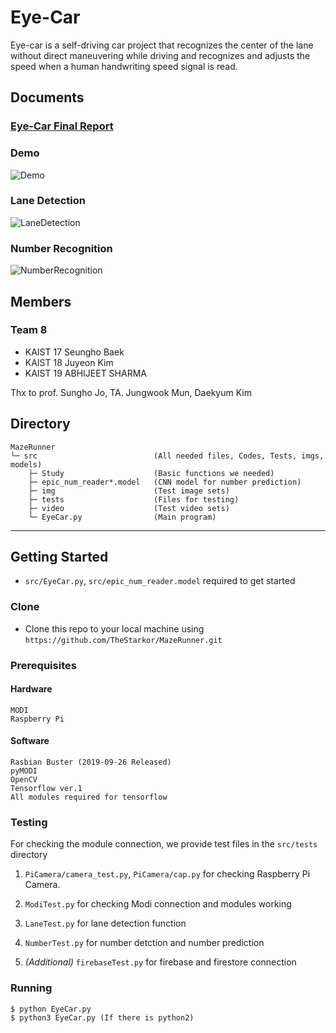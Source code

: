 # Eye-Car
Eye-car is a self-driving car project that recognizes the center of the lane without direct maneuvering while driving and recognizes and adjusts the speed when a human handwriting speed signal is read.

## Documents
### [Eye-Car Final Report](https://docs.google.com/document/d/17igFHHZcF7QzcSuRyHR54PTvwCapKHJ5tV0HvqecKbo/edit?usp=sharing)

### Demo
![Demo](https://user-images.githubusercontent.com/45455072/71264599-c754c500-2387-11ea-87bd-64846ea6d787.gif)

### Lane Detection
![LaneDetection](https://user-images.githubusercontent.com/45455072/71264729-0f73e780-2388-11ea-8522-8014d6b1c63c.PNG)
### Number Recognition
![NumberRecognition](https://user-images.githubusercontent.com/45455072/71264769-20245d80-2388-11ea-85fa-8edde4e8e3dd.PNG)

## Members
### Team 8
- KAIST 17 Seungho Baek
- KAIST 18 Juyeon Kim
- KAIST 19 ABHIJEET SHARMA  

Thx to prof. Sungho Jo, TA. Jungwook Mun, Daekyum Kim


## Directory
```
MazeRunner
└─ src                          (All needed files, Codes, Tests, imgs, models)
    ├─ Study                    (Basic functions we needed)
    ├─ epic_num_reader*.model   (CNN model for number prediction)
    ├─ img                      (Test image sets)
    ├─ tests                    (Files for testing)
    ├─ video                    (Test video sets)
    └─ EyeCar.py                (Main program)
```

---

## Getting Started
- `src/EyeCar.py`, `src/epic_num_reader.model` required to get started

### Clone
- Clone this repo to your local machine using `https://github.com/TheStarkor/MazeRunner.git`

### Prerequisites
#### Hardware
```
MODI
Raspberry Pi
```
#### Software
```
Rasbian Buster (2019-09-26 Released)
pyMODI
OpenCV
Tensorflow ver.1
All modules required for tensorflow
```

### Testing
For checking the module connection, we provide test files in the `src/tests` directory
1. `PiCamera/camera_test.py`, `PiCamera/cap.py` for checking Raspberry Pi Camera.

2. `ModiTest.py` for checking Modi connection and modules working

3. `LaneTest.py` for lane detection function

4. `NumberTest.py` for number detction and number prediction

5. *(Additional)* `firebaseTest.py` for firebase and firestore connection

### Running
```
$ python EyeCar.py
$ python3 EyeCar.py (If there is python2)
```